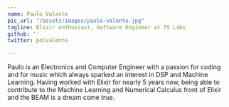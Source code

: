 ```yaml
---
name: Paulo Valente
pic_url: "/assets/images/paulo-valente.jpg"
tagline: Elixir enthusiast, Software Engineer at TV Labs
github: ''
twitter: polvalente

---
```

Paulo is an Electronics and Computer Engineer with a passion for coding and for music which always sparked an interest in DSP and Machine Learning. Having worked with Elixir for nearly 5 years now, being able to contribute to the Machine Learning and Numerical Calculus front of Elixir and the BEAM is a dream come true.
